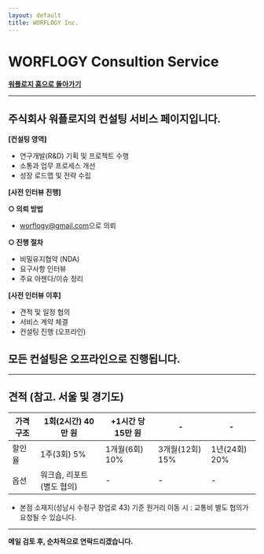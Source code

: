 ```yaml
---
layout: default
title: WORFLOGY Inc.
---
```


# WORFLOGY Consultion Service

[**워플로지 홈으로 돌아가기**](https://worflogy.com)

---

## 주식회사 워플로지의 컨설팅 서비스 페이지입니다.

**[컨설팅 영역]**

  - 연구개발(R&D) 기획 및 프로젝트 수행
  - 소통과 업무 프로세스 개선
  - 성장 로드맵 및 전략 수립

**[사전 인터뷰 진행]**

**○ 의뢰 방법**
  - [worflogy@gmail.com](mailto:worflogy@gmail.com)으로 의뢰

**○ 진행 절차**
  - 비밀유지협약 (NDA)
  - 요구사항 인터뷰
  - 주요 아젠다/이슈 정리

**[사전 인터뷰 이후]**

  - 견적 및 일정 협의
  - 서비스 계약 체결
  - 컨설팅 진행 (오프라인)

## 모든 컨설팅은 오프라인으로 진행됩니다.

---

## 견적 (참고. 서울 및 경기도)

  |가격구조 | 1회(2시간) 40만 원 | +1시간 당 15만 원|-|-|
  |---|---|---|---|---|
  |할인율|1주(3회) 5%|1개월(6회) 10%| 3개월(12회) 15%| 1년(24회) 20%|
  |옵션|워크숍, 리포트 (별도 협의)|-|-|-|
  - 본점 소재지(성남시 수정구 창업로 43) 기준 원거리 이동 시 : 교통비 별도 협의가 요청될 수 있습니다.

---

**메일 검토 후, 순차적으로 연락드리겠습니다.**
